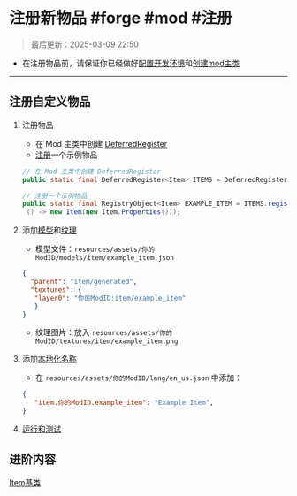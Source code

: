 # 注册新物品 #forge #mod #注册

>最后更新：2025-03-09 22:50

* 在注册物品前，请保证你已经做好[配置开发环境](配置开发环境)和[创建mod主类](创建mod主类)

---

## 注册自定义物品

1. 注册物品
   * 在 Mod 主类中创建 [DeferredRegister][def]
   * [注册](forge注册机制)一个示例物品

   ```java
   // 在 Mod 主类中创建 DeferredRegister
   public static final DeferredRegister<Item> ITEMS = DeferredRegister.create(ForgeRegistries.ITEMS, "你的ModID");

   // 注册一个示例物品
   public static final RegistryObject<Item> EXAMPLE_ITEM = ITEMS.register("example_item", 
    () -> new Item(new Item.Properties()));
    ```

2. 添加[模型](模型)和[纹理](纹理)

   * 模型文件：`resources/assets/你的ModID/models/item/example_item.json`

   ```json
   {
     "parent": "item/generated",
     "textures": {
      "layer0": "你的ModID:item/example_item"
      }
   }
   ```

   * 纹理图片：放入 `resources/assets/你的ModID/textures/item/example_item.png`

3. 添加[本地化名称](本地化键名.md)
   * 在 `resources/assets/你的ModID/lang/en_us.json` 中添加：

   ```json
   {
      "item.你的ModID.example_item": "Example Item",
   }
   ```

4. [运行和测试](运行和测试.md)

## 进阶内容

[Item基类](/3-Resources/Docs/minecraft/Item基类.md)

[def]: /3-Resources/Docs/forge/deferredregister.md
